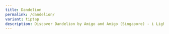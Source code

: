 ```yaml
---
title: Dandelion
permalink: /dandelion/
variant: tiptap
description: Discover Dandelion by Amigo and Amigo (Singapore) - i Light Singapore 2024
---
```

